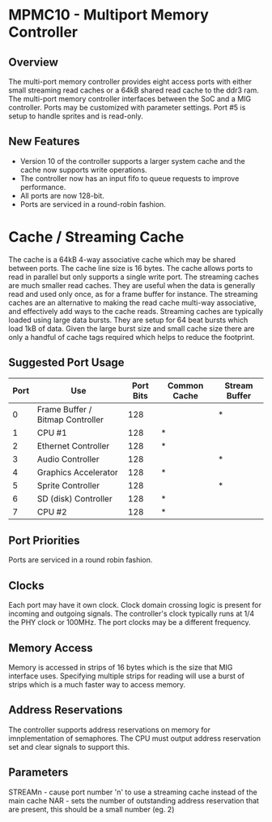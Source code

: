 # MPMC10 - Multiport Memory Controller
## Overview
The multi-port memory controller provides eight access ports with either small streaming read caches or a 64kB shared read cache to the ddr3 ram. The multi-port memory controller interfaces between the SoC and a MIG controller.
Ports may be customized with parameter settings. Port #5 is setup to handle sprites and is read-only.
## New Features
* Version 10 of the controller supports a larger system cache and the cache now supports write operations. 
* The controller now has an input fifo to queue requests to improve performance.
* All ports are now 128-bit.
* Ports are serviced in a round-robin fashion.
# Cache / Streaming Cache
The cache is a 64kB 4-way associative cache which may be shared between ports. The cache line size is 16 bytes. The cache allows ports to read in parallel but only supports a single write port.
The streaming caches are much smaller read caches. They are useful when the data is generally read and used only once, as for a frame buffer for instance. The streaming caches are an alternative to making the read cache multi-way associative, and effectively add ways to the cache reads.
Streaming caches are typically loaded using large data bursts. They are setup for 64 beat bursts which load 1kB of data. Given the large burst size and small cache size there are only a handful of cache tags required which helps to reduce the footprint.

## Suggested Port Usage

|Port|Use                             |Port Bits|Common  Cache|Stream Buffer|
|----|--------------------------------|---------|-------------|-------------|
| 0  |Frame Buffer / Bitmap Controller|   128   |             |      *      |
| 1  |CPU #1                          |   128   |      *      |             |
| 2  |Ethernet Controller             |   128   |      *      |             |
| 3  |Audio Controller                |   128   |             |      *      |
| 4  |Graphics Accelerator            |   128   |      *      |             |
| 5  |Sprite Controller               |   128   |             |      *      |
| 6  |SD (disk) Controller            |   128   |      *      |             |
| 7  |CPU #2                          |   128   |      *      |             |

## Port Priorities
Ports are serviced in a round robin fashion.

## Clocks
Each port may have it own clock. Clock domain crossing logic is present for incoming and outgoing signals. The controller's clock typically runs at 1/4 the PHY clock or 100MHz. The port clocks may be a different frequency.

## Memory Access
Memory is accessed in strips of 16 bytes which is the size that MIG interface uses. Specifying multiple strips for reading will use a burst of strips which is a much faster way to access memory.

## Address Reservations
The controller supports address reservations on memory for imnplementation of semaphores. The CPU must output address reservation set and clear signals to support this.

## Parameters
STREAMn - cause port number 'n' to use a streaming cache instead of the main cache
NAR     - sets the number of outstanding address reservation that are present, this should be a small number (eg. 2)
